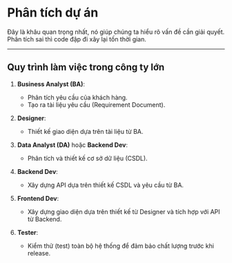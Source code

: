 # Phân tích dự án

Đây là khâu quan trọng nhất, nó giúp chúng ta hiểu rõ vấn đề cần giải quyết. Phân tích sai thì code đập đi xây lại tốn thời gian.

---

## Quy trình làm việc trong công ty lớn

1. **Business Analyst (BA)**:

   - Phân tích yêu cầu của khách hàng.
   - Tạo ra tài liệu yêu cầu (Requirement Document).

2. **Designer**:

   - Thiết kế giao diện dựa trên tài liệu từ BA.

3. **Data Analyst (DA)** hoặc **Backend Dev**:

   - Phân tích và thiết kế cơ sở dữ liệu (CSDL).

4. **Backend Dev**:

   - Xây dựng API dựa trên thiết kế CSDL và yêu cầu từ BA.

5. **Frontend Dev**:

   - Xây dựng giao diện dựa trên thiết kế từ Designer và tích hợp với API từ Backend.

6. **Tester**:
   - Kiểm thử (test) toàn bộ hệ thống để đảm bảo chất lượng trước khi release.

